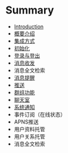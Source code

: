 # Summary

* [Introduction](README.md)
* [概要介绍](gai-yao-jie-shao.md)
* [集成方式](ji-cheng-fang-shi.md)
* [初始化](chu-shi-hua.md)
* [登录与登出](deng-lu-yu-deng-chu.md)
* [消息收发](xiao-xi-shou-fa.md)
* 消息全文检索
* [消息提醒](xiao-xi-ti-xing.md)
* [推送](tui-song.md)
* [群组功能](qun-zu-gong-neng.md)
* [聊天室](liao-tian-shi.md)
* [系统通知](xi-tong-tong-zhi.md)
* 事件订阅（在线状态）
* APNS推送
* 用户资料托管
* 用户关系托管
* 消息全文检索

